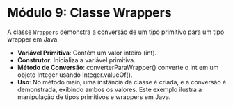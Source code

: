 # Módulo 9: Classe Wrappers
A classe `Wrappers` demonstra a conversão de um tipo primitivo para um tipo wrapper em Java.

- **Variável Primitiva**: Contém um valor inteiro (int).
- **Construtor**: Inicializa a variável primitiva.
- **Método de Conversão**: converterParaWrapper() converte o int em um objeto Integer usando Integer.valueOf().
- **Uso**: No método main, uma instância da classe é criada, e a conversão é demonstrada, exibindo ambos os valores.
Este exemplo ilustra a manipulação de tipos primitivos e wrappers em Java.
